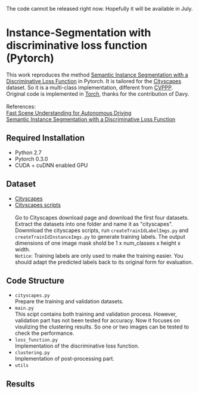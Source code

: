 The code cannot be released right now. Hopefully it will be available in July. 
# Instance-Segmentation with discriminative loss function (Pytorch)

This work reproduces the method [Semantic Instance Segmentation with a Discriminative Loss Function](https://arxiv.org/abs/1708.02551) in Pytorch.
It is tailored for the [Cityscapes](https://www.cityscapes-dataset.com/) dataset. So it is a multi-class implementation, different from [CVPPP](https://www.plant-phenotyping.org/CVPPP2017-challenge).<br>
Original code is implemented in [Torch](https://github.com/DavyNeven/fastSceneUnderstanding), thanks for the contribution of Davy.<br><br>
References:<br>
[Fast Scene Understanding for Autonomous Driving](https://arxiv.org/abs/1708.02550)<br>
[Semantic Instance Segmentation with a Discriminative Loss Function](https://arxiv.org/abs/1708.02551)
## Required Installation
* Python 2.7
* Pytorch 0.3.0
* CUDA + cuDNN enabled GPU
## Dataset
* [Cityscapes](https://www.cityscapes-dataset.com/)
* [Cityscapes scripts](https://github.com/mcordts/cityscapesScripts)<br><br>
Go to Cityscapes download page and download the first four datasets. Extract the datasets into one folder and name it as "cityscapes".<br>
Downnload the cityscapes scripts, run `createTrainIdLabelImgs.py` and `createTrainIdInstanceImgs.py` to generate training labels. The output dimensions of one image mask shold be 1 x num_classes x height x width. <br>
`Notice`: Training labels are only used to make the training easier. You should adapt the predicted labels back to its original form for evaluation. 
## Code Structure
* `cityscapes.py`<br>
Prepare the training and validation datasets.
* `main.py`<br>
This scipt contains both training and validation process. However, validation part has not been tested for accuracy.
Now it focuses on visulizing the clustering results. So one or two images can be tested to check the performance. 
* `loss_function.py`<br>
Implementation of the discriminative loss function.
* `clustering.py`<br>
Implementation of post-processing part. 
* `utils`

## Results

